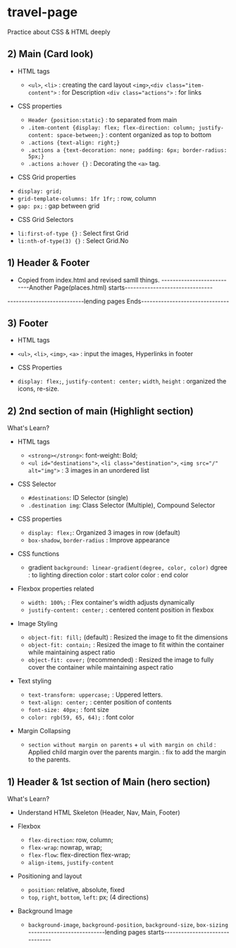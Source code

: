 # travel-page

Practice about CSS & HTML deeply

## 2) Main (Card look)
* HTML tags
  - `<ul>`, `<li>` : creating the card layout
    `<img>`,`<div class="item-content">` : for Description 
    `<div class="actions">` : for links
      
* CSS properties
  - `Header {position:static}` : to separated from main
  - `.item-content {display: flex; flex-direction: column; justify-content: space-between;}`
    : content organized as top to bottom
  - `.actions {text-align: right;}`
  - `.actions a {text-decoration: none; padding: 6px; border-radius: 5px;}`
  - `.actions a:hover {}`
    : Decorating the `<a>` tag.

* CSS Grid properties
 - `display: grid;`
 - `grid-template-columns: 1fr 1fr;` : row, column
 - `gap: px;` : gap between grid

* CSS Grid Selectors
 - `li:first-of-type {}` : Select first Grid
 - `li:nth-of-type(3) {}` : Select Grid.No


## 1) Header & Footer
* Copied from index.html and revised samll things.
---------------------------Another Page(places.html) starts-------------------------------

---------------------------lending pages Ends-------------------------------
## 3) Footer
* HTML tags
 - `<ul>`, `<li>`, `<img>`, `<a>`
  : input the images, Hyperlinks in footer
 
* CSS Properties
 -  `display: flex;`, `justify-content: center;`
    `width`, `height`
    : organized the icons, re-size.

## 2) 2nd section of main (Highlight section)
What's Learn?

* HTML tags
  - `<strong></strong>`: font-weight: Bold;
  - `<ul id="destinations">`, `<li class="destination">`, `<img src="/" alt="img">`
    : 3 images in an unordered list

* CSS Selector
  - `#destinations`: ID Selector (single)
  - `.destination img`: Class Selector (Multiple), Compound Selector

* CSS properties
  - `display: flex;`: Organized 3 images in row (default)
  - `box-shadow`, `border-radius` : Improve appearance

* CSS functions
  - gradient 
    `background: linear-gradient(degree, color, color)`
    dgree : to lighting direction
    color : start color
    color : end color

* Flexbox properties related
  - `width: 100%;` : Flex container's width adjusts dynamically
  - `justify-content: center;` : centered content position in flexbox 

* Image Styling
  - `object-fit: fill;` (default)
    : Resized the image to fit the dimensions
  - `object-fit: contain;`
    : Resized the image to fit within the container while maintaining aspect ratio
  - `object-fit: cover;` (recommended)
    : Resized the image to fully cover the container while maintaining aspect ratio

* Text styling
  - `text-transform: uppercase;` : Uppered letters.
  - `text-align: center;` : center position of contents
  - `font-size: 40px;` : font size
  - `color: rgb(59, 65, 64);` : font color

* Margin Collapsing
  - `section without margin on parents` + `ul with margin on child`
    : Applied child margin over the parents margin.
    : fix to add the margin to the parents.

## 1) Header & 1st section of Main (hero section)
What's Learn?

* Understand HTML Skeleton (Header, Nav, Main, Footer)

* Flexbox
  - `flex-direction`: row, column;
  - `flex-wrap`: nowrap, wrap;
  - `flex-flow`: flex-direction flex-wrap;
  - `align-items`, `justify-content`

* Positioning and layout
  - `position`: relative, absolute, fixed
  - `top`, `right`, `bottom`, `left`: px; (4 directions)

* Background Image
  - `background-image`, `background-position`, `background-size`, `box-sizing`
---------------------------lending pages starts-------------------------------